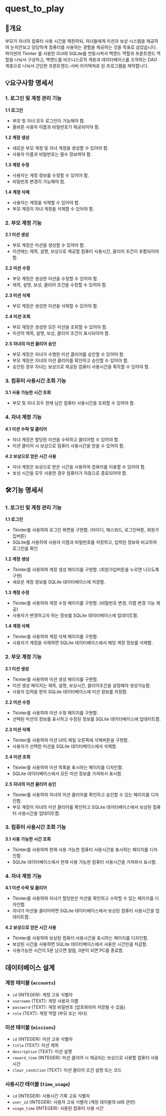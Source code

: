# quest_to_play

## 👶개요
부모가 자녀의 컴퓨터 사용 시간을 제한하되, 자녀들에게 미션과 보상 시스템을 제공하여 눈치안보고 당당하게 컴퓨터를 사용하는 경험을 제공하는 것을 목표로 삼았습니다. 파이썬의 Tkinter 를 사용한 GUI와 SQLite를 연동시켜서 백엔드 역할과 프론트엔드 역할을 나눠서 구성하고, 백엔드를 비즈니스로직 계층과 데이터베이스를 조작하는 DAO 계층으로 나눠서 간단한 프론트엔드-서버 아키텍쳐로 된 프로그램을 제작합니다.


## 💡요구사항 명세서

### 1. 로그인 및 계정 관리 기능

**1.1 로그인**
- 부모 및 자녀 모두 로그인이 가능해야 함.
- 올바른 사용자 이름과 비밀번호가 제공되어야 함.

**1.2 계정 생성**
- 새로운 부모 계정 및 자녀 계정을 생성할 수 있어야 함.
- 사용자 이름과 비밀번호는 필수 정보여야 함.

**1.3 계정 수정**
- 사용자는 계정 정보를 수정할 수 있어야 함.
- 비밀번호 변경이 가능해야 함.

**1.4 계정 삭제**
- 사용자는 계정을 삭제할 수 있어야 함.
- 부모 계정이 자녀 계정을 삭제할 수 있어야 함.

### 2. 부모 계정 기능

**2.1 미션 생성**
- 부모 계정은 미션을 생성할 수 있어야 함.
- 미션에는 제목, 설명, 보상으로 제공할 컴퓨터 사용시간, 클리어 조건이 포함되어야 함.

**2.2 미션 수정**
- 부모 계정은 생성한 미션을 수정할 수 있어야 함.
- 제목, 설명, 보상, 클리어 조건을 수정할 수 있어야 함.

**2.3 미션 삭제**
- 부모 계정은 생성한 미션을 삭제할 수 있어야 함.

**2.4 미션 조회**
- 부모 계정은 생성한 모든 미션을 조회할 수 있어야 함.
- 미션의 제목, 설명, 보상, 클리어 조건이 표시되어야 함.

**2.5 자녀의 미션 클리어 승인**
- 부모 계정은 자녀가 수행한 미션 클리어를 승인할 수 있어야 함.
- 부모 계정은 자녀의 미션 클리어를 확인하고 승인할 수 있어야 함.
- 승인된 경우 자녀는 보상으로 제공된 컴퓨터 사용시간을 획득할 수 있어야 함.

### 3. 컴퓨터 사용시간 조회 기능

**3.1 사용 가능한 시간 조회**
- 부모 및 자녀 모두 현재 남은 컴퓨터 사용시간을 조회할 수 있어야 함.

### 4. 자녀 계정 기능

**4.1 미션 수락 및 클리어**
- 자녀 계정은 할당된 미션을 수락하고 클리어할 수 있어야 함.
- 미션 클리어 시 보상으로 컴퓨터 사용시간을 얻을 수 있어야 함.

**4.2 보상으로 얻은 시간 사용**
- 자녀 계정은 보상으로 받은 시간을 사용하여 컴퓨터를 이용할 수 있어야 함.
- 보상 시간을 모두 사용한 경우 컴퓨터가 자동으로 종료되어야 함.



## 🛠️기능 명세서

### 1. 로그인 및 계정 관리 기능

**1.1 로그인**
- Tkinter를 사용하여 로그인 화면을 구현함. (아이디, 패스워드, 로그인버튼, 회원가입버튼)
- SQLite를 사용하여 사용자 이름과 비밀번호를 저장하고, 입력된 정보와 비교하여 로그인을 확인

**1.2 계정 생성**
- Tkinter를 사용하여 계정 생성 페이지를 구현함. (회원가입버튼을 누르면 나오도록 구현)
- 새로운 계정 정보를 SQLite 데이터베이스에 저장함.

**1.3 계정 수정**
- Tkinter를 사용하여 계정 수정 페이지를 구현함. (비밀번호 변경, 이름 변경 기능 제공)
- 사용자가 변경하고자 하는 정보를 SQLite 데이터베이스에 업데이트함.

**1.4 계정 삭제**
- Tkinter를 사용하여 계정 삭제 페이지를 구현함.
- 사용자가 계정을 삭제하면 SQLite 데이터베이스에서 해당 계정 정보를 삭제함.

### 2. 부모 계정 기능

**2.1 미션 생성**
- Tkinter를 사용하여 미션 생성 페이지를 구현함.
- 미션 생성 페이지는 제목, 설명, 보상시간, 클리어조건을 설정해야 생성가능함.
- 사용자 입력을 받아 SQLite 데이터베이스에 미션 정보를 저장함.

**2.2 미션 수정**
- Tkinter를 사용하여 미션 수정 페이지를 구현함.
- 선택된 미션의 정보를 표시하고 수정된 정보를 SQLite 데이터베이스에 업데이트함.

**2.3 미션 삭제**
- Tkinter를 사용하여 미션 UI의 제일 오른쪽에 삭제버튼을 구현함.
- 사용자가 선택한 미션을 SQLite 데이터베이스에서 삭제함.

**2.4 미션 조회**
- Tkinter를 사용하여 미션 목록을 표시하는 페이지를 디자인함.
- SQLite 데이터베이스에서 모든 미션 정보를 가져와서 표시함.

**2.5 자녀의 미션 클리어 승인**
- Tkinter를 사용하여 자녀의 미션 클리어를 확인하고 승인할 수 있는 페이지를 디자인함.
- 부모 계정이 자녀의 미션 클리어를 확인하고 SQLite 데이터베이스에서 보상된 컴퓨터 사용시간을 업데이트함.

### 3. 컴퓨터 사용시간 조회 기능

**3.1 사용 가능한 시간 조회**
- Tkinter를 사용하여 현재 사용 가능한 컴퓨터 사용시간을 표시하는 페이지를 디자인함.
- SQLite 데이터베이스에서 현재 사용 가능한 컴퓨터 사용시간을 가져와서 표시함.

### 4. 자녀 계정 기능

**4.1 미션 수락 및 클리어**
- Tkinter를 사용하여 자녀가 할당받은 미션을 확인하고 수락할 수 있는 페이지를 디자인함.
- 자녀가 미션을 클리어하면 SQLite 데이터베이스에서 보상된 컴퓨터 사용시간을 업데이트함.

**4.2 보상으로 얻은 시간 사용**
- Tkinter를 사용하여 보상된 컴퓨터 사용시간을 표시하는 페이지를 디자인함.
- 보상된 시간을 사용하면 SQLite 데이터베이스에서 사용한 시간만큼 차감함.
- 사용가능한 시간이 5분 남으면 알람, 0분이 되면 PC를 종료함.

## 데이터베이스 설계

### 계정 테이블 (`accounts`)
- `id` (INTEGER): 계정 고유 식별자
- `username` (TEXT): 계정 사용자 이름
- `password` (TEXT): 계정 비밀번호 (암호화되어 저장될 수 있음)
- `role` (TEXT): 계정 역할 (부모 또는 자녀)

### 미션 테이블 (`missions`)
- `id` (INTEGER): 미션 고유 식별자
- `title` (TEXT): 미션 제목
- `description` (TEXT): 미션 설명
- `reward_time` (INTEGER): 미션 클리어 시 제공되는 보상으로 사용할 컴퓨터 사용 시간
- `clear_condition` (TEXT): 미션 클리어 조건 설명 또는 코드

### 사용시간 테이블 (`time_usage`)
- `id` (INTEGER): 사용시간 기록 고유 식별자
- `user_id` (INTEGER): 사용자 고유 식별자 (계정 테이블의 id와 관련)
- `usage_time` (INTEGER): 사용된 컴퓨터 사용 시간

